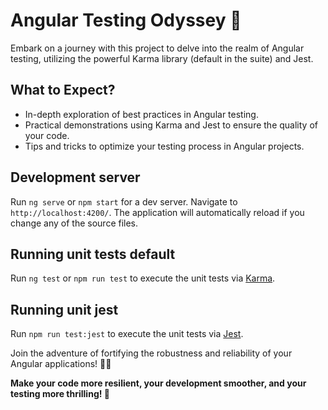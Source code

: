 # Angular Testing Odyssey 🚀

Embark on a journey with this project to delve into the realm of Angular testing, utilizing the powerful Karma library (default in the suite) and Jest.

## What to Expect?

- In-depth exploration of best practices in Angular testing.
- Practical demonstrations using Karma and Jest to ensure the quality of your code.
- Tips and tricks to optimize your testing process in Angular projects.

## Development server

Run `ng serve` or `npm start` for a dev server. Navigate to `http://localhost:4200/`. The application will automatically reload if you change any of the source files.

## Running unit tests default

Run `ng test` or `npm run test` to execute the unit tests via [Karma](https://karma-runner.github.io).

## Running unit jest

Run `npm run test:jest` to execute the unit tests via [Jest](https://jestjs.io/).

Join the adventure of fortifying the robustness and reliability of your Angular applications! 🧪💡

**Make your code more resilient, your development smoother, and your testing more thrilling! 🚀**
